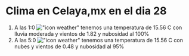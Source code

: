 # Clima en Celaya,mx en el dia 28

1. A las 1:0 !["icon weather"](http://openweathermap.org/img/w/10n.png) tenemos una temperatura de 15.56 C con lluvia moderada y  vientos de 1.82 y nubosidad al 100%
1. A las 5:0 !["icon weather"](http://openweathermap.org/img/w/04n.png) tenemos una temperatura de 15.56 C con nubes y  vientos de 0.48 y nubosidad al 95%
